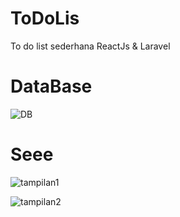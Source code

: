 # ToDoLis
To do list sederhana ReactJs &amp; Laravel

# DataBase
![DB](https://user-images.githubusercontent.com/81276665/222772174-09806247-67eb-4619-ad33-70f3975b452d.jpg)

# Seee
![tampilan1](https://user-images.githubusercontent.com/81276665/222773531-beeecfc6-6d5a-44a9-ae6c-cce5582b9665.jpg)

![tampilan2](https://user-images.githubusercontent.com/81276665/222773626-47434366-e0f3-4a62-94fc-b209f3b1acdf.jpg)
